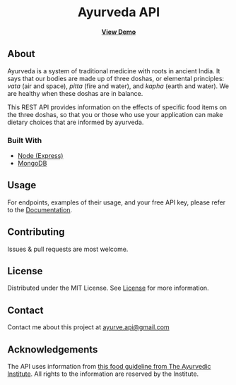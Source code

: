 <h1 align="center">Ayurveda API</h1>
<p align="center"><b>
  <a href="https://doc.ayurvedaapi.com/" target="_blank" rel="noreferrer">View Demo</a></b>
</p>

<!-- ABOUT THE PROJECT -->
## About

Ayurveda is a system of traditional medicine with roots in ancient India. It says that our bodies are made up of three doshas, or elemental principles: <i>vata</i> (air and space), <i>pitta</i> (fire and water), and <i>kapha</i> (earth and water). We are healthy when these doshas are in balance.

This REST API provides information on the effects of specific food items on the three doshas, so that you or those who use your application can make dietary choices that are informed by ayurveda.

### Built With

* [Node (Express)](https://expressjs.com)
* [MongoDB](https://www.mongodb.com)

<!-- USAGE EXAMPLES -->
## Usage

For endpoints, examples of their usage, and your free API key, please refer to the [Documentation](https://doc.ayurvedaapi.com/).

<!-- CONTRIBUTING -->
## Contributing

Issues & pull requests are most welcome. 

<!-- LICENSE -->
## License

Distributed under the MIT License. See <a href="https://github.com/hein-j/ayurveda-api/blob/main/LICENSE.txt">License</a> for more information.



<!-- CONTACT -->
## Contact

Contact me about this project at ayurve.api@gmail.com


<!-- ACKNOWLEDGEMENTS -->
## Acknowledgements
The API uses information from <a href="https://www.ayurveda.com/resources/food-and-nutrition/food-guidelines" target="_blank" rel="noreferrer">this food guideline from The Ayurvedic Institute</a>. All rights to the information are reserved by the Institute.